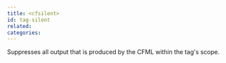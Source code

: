 ```yaml
---
title: <cfsilent>
id: tag-silent
related:
categories:
---
```


Suppresses all output that is produced by the CFML within the tag's scope.

